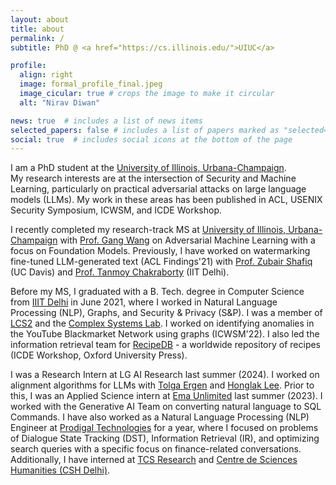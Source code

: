 ```yaml
---
layout: about
title: about
permalink: /
subtitle: PhD @ <a href="https://cs.illinois.edu/">UIUC</a>

profile:
  align: right
  image: formal_profile_final.jpeg
  image_cicular: true # crops the image to make it circular
  alt: "Nirav Diwan"

news: true  # includes a list of news items
selected_papers: false # includes a list of papers marked as "selected={true}"
social: true  # includes social icons at the bottom of the page
---
```

I am a PhD student at the [University of Illinois, Urbana-Champaign](https://cs.illinois.edu/).  
My research interests are at the intersection of Security and Machine Learning, particularly on practical adversarial attacks on large language models (LLMs). My work in these areas has been published in ACL, USENIX Security Symposium, ICWSM, and ICDE Workshop.

I recently completed my research-track MS at [University of Illinois, Urbana-Champaign](https://cs.illinois.edu/) with [Prof. Gang Wang](https://gangw.cs.illinois.edu/) on Adversarial Machine Learning with a focus on Foundation Models. Previously, I have worked on watermarking fine-tuned LLM-generated text (ACL Findings'21) with [Prof. Zubair Shafiq](https://web.cs.ucdavis.edu/~zubair/) (UC Davis) and [Prof. Tanmoy Chakraborty](https://tanmoychak.com/) (IIT Delhi).

Before my MS, I graduated with a B. Tech. degree in Computer Science from [IIIT Delhi](https://www.iitg.ac.in/) in June 2021, where I worked in Natural Language Processing (NLP), Graphs, and Security & Privacy (S&P). I was a member of [LCS2](https://lcs2.in/) and the [Complex Systems Lab](https://cosylab.iiitd.edu.in/). I worked on identifying anomalies in the YouTube Blackmarket Network using graphs (ICWSM'22). I also led the information retrieval team for [RecipeDB](https://cosylab.iiitd.edu.in/recipedb/) - a worldwide repository of recipes (ICDE Workshop, Oxford University Press).

I was a Research Intern at LG AI Research last summer (2024). I worked on alignment algorithms for LLMs with [Tolga Ergen](https://tolgaergen.github.io/) and [Honglak Lee](https://web.eecs.umich.edu/~honglak/). Prior to this, I was an Applied Science intern at [Ema Unlimited](https://ema.co/) last summer (2023). I worked with the Generative AI Team on converting natural language to SQL Commands. I have also worked as a Natural Language Processing (NLP) Engineer at [Prodigal Technologies](https://www.prodigaltech.com/) for a year, where I focused on problems of Dialogue State Tracking (DST), Information Retrieval (IR), and optimizing search queries with a specific focus on finance-related conversations. Additionally, I have interned at [TCS Research](https://www.tcs.com/what-we-do/research) and [Centre de Sciences Humanities (CSH Delhi)](https://www.csh-delhi.com/).